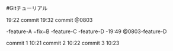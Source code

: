#Gitチューリアル

19:22 commit
19:32 commit @0803


-feature-A
−fix−B
-feature-C
-feature-D
-19:49 @0803-feature-D


commit 1 10:21
commit 2 10:22
commit 3 10:23


